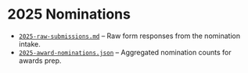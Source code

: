 # 2025 Nominations

- [`2025-raw-submissions.md`](2025-raw-submissions.md) – Raw form responses from the nomination intake.
- [`2025-award-nominations.json`](2025-award-nominations.json) – Aggregated nomination counts for awards prep.
